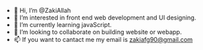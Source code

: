 - 👋 Hi, I’m @ZakiAllah
- 👀 I’m interested in front end web development and UI designing.
- 🌱 I’m currently learning javaScript.
- 💞️ I’m looking to collaborate on building website or webapp.
- 📫 If you want to cantact me my email is zakiafg90@gmail.com

<!---
ZakiAllah/ZakiAllah is a ✨ special ✨ repository because its `README.md` (this file) appears on your GitHub profile.
You can click the Preview link to take a look at your changes.
--->
